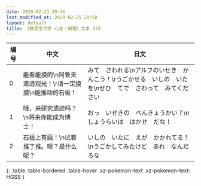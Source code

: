 ```yaml
---
date: 2020-02-23 20:56
last_modified_at: 2020-02-25 20:50
layout: default
title: 《精灵宝可梦 心金／魂银》文本 375
---
```

| 编号 | 中文 | 日文 |
| ---- | ---- | ---- |
| 0 | 能看能摸的\n阿鲁夫遗迹观光！\r请一定摸摸\n能推动的石板！ | みて　さわれる\nアルフのいせき　かんこう！\rうごかせる　いしの　いたを\nぜひ　てで　さわって　みてください |
| 1 | 哦，来研究遗迹吗？\n将来你能成为博士！ | おっ　いせきの　べんきょうかい？\nしょうらいは　はかせ　だな！ |
| 2 | 石板上有画！\n试着推了推。嗯？是什么呢？ | いしの　いたに　えが　かかれてる！\nうごかしてみたけど　あれ　なんだろな |
{: .table .table-bordered .table-hover .xz-pokemon-text .xz-pokemon-text-HGSS }